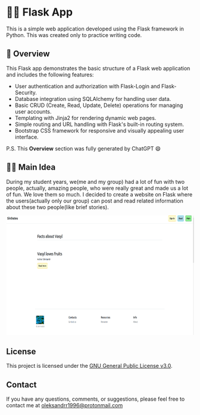 # :technologist: Flask App
This is a simple web application developed using the Flask framework in Python. This was created only to practice writing code.

## :eyes: Overview
This Flask app demonstrates the basic structure of a Flask web application and includes the following features:

- User authentication and authorization with Flask-Login and Flask-Security.
- Database integration using SQLAlchemy for handling user data.
- Basic CRUD (Create, Read, Update, Delete) operations for managing user accounts.
- Templating with Jinja2 for rendering dynamic web pages.
- Simple routing and URL handling with Flask's built-in routing system.
- Bootstrap CSS framework for responsive and visually appealing user interface.

P.S. This <b>Overview</b> section was fully generated by ChatGPT :smile:

## :student: Main Idea
During my student years, we(me and my group) had a lot of fun with two people, actually, amazing people, who were really great and made us a lot of fun. We love them so much. I decided to create a website on Flask where the users(actually only our group) can post and read related information about these two people(like brief stories).

<img src="images/example.png" width="600" height="320"/>

## License
This project is licensed under the [GNU General Public License v3.0](https://github.com/molfaryura/flask-app/blob/main/LICENSE).

## Contact
If you have any questions, comments, or suggestions, please feel free to contact me at oleksandrr1996@protonmail.com
